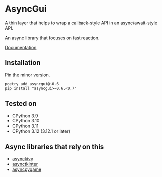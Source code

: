 # AsyncGui

A thin layer that helps to wrap a callback-style API in an async/await-style API.

An async library that focuses on fast reaction.

[Documentation](https://asyncgui.github.io/asyncgui/)

## Installation

Pin the minor version.

```text
poetry add asyncgui@~0.6
pip install "asyncgui>=0.6,<0.7"
```

## Tested on

- CPython 3.9
- CPython 3.10
- CPython 3.11
- CPython 3.12 (3.12.1 or later)

## Async libraries that rely on this

- [asynckivy](https://github.com/asyncgui/asynckivy)
- [asynctkinter](https://github.com/asyncgui/asynctkinter)
- [asyncpygame](https://github.com/asyncgui/asyncpygame)
